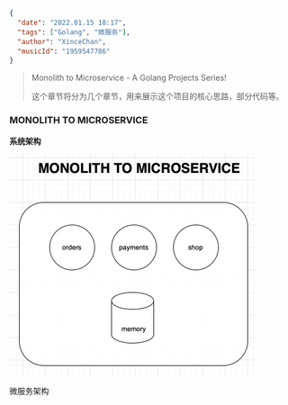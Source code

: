 ```json
{
  "date": "2022.01.15 18:17",
  "tags": ["Golang", "微服务"],
  "author": "XinceChan",
  "musicId": "1959547786"
}
```

> Monolith to Microservice - A Golang Projects Series!
>
> 这个章节将分为几个章节，用来展示这个项目的核心思路，部分代码等。

### MONOLITH TO MICROSERVICE

**系统架构**

<img src="../../assets/images/1234.png" alt="archi" style="zoom:50%;" />

微服务架构
